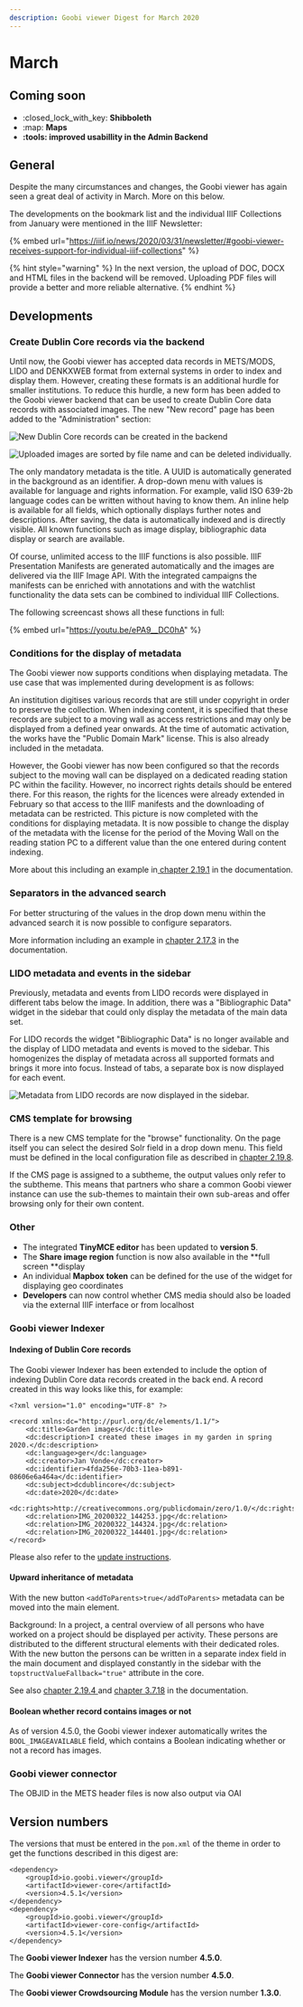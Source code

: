 ```yaml
---
description: Goobi viewer Digest for March 2020
---
```


# March

## Coming soon&#x20;

* :closed\_lock\_with\_key: **Shibboleth**&#x20;
* :map: **Maps**
* ****:tools:** improved usabillity in the Admin Backend**

## General&#x20;

Despite the many circumstances and changes, the Goobi viewer has again seen a great deal of activity in March. More on this below.&#x20;

The developments on the bookmark list and the individual IIIF Collections from January were mentioned in the IIIF Newsletter:

{% embed url="https://iiif.io/news/2020/03/31/newsletter/#goobi-viewer-receives-support-for-individual-iiif-collections" %}

{% hint style="warning" %}
In the next version, the upload of DOC, DOCX and HTML files in the backend will be removed. Uploading PDF files will provide a better and more reliable alternative.
{% endhint %}

## Developments

### Create Dublin Core records via the backend

Until now, the Goobi viewer has accepted data records in METS/MODS, LIDO and DENKXWEB format from external systems in order to index and display them. However, creating these formats is an additional hurdle for smaller institutions. To reduce this hurdle, a new form has been added to the Goobi viewer backend that can be used to create Dublin Core data records with associated images. The new "New record" page has been added to the "Administration" section:

![New Dublin Core records can be created in the backend](../.gitbook/assets/2020-03\_dublincore\_backend\_metadata.png)

![Uploaded images are sorted by file name and can be deleted individually.](../.gitbook/assets/2020-03\_dublincore\_backend\_media\_finished.png)

The only mandatory metadata is the title. A UUID is automatically generated in the background as an identifier. A drop-down menu with values is available for language and rights information. For example, valid ISO 639-2b language codes can be written without having to know them. An inline help is available for all fields, which optionally displays further notes and descriptions. After saving, the data is automatically indexed and is directly visible. All known functions such as image display, bibliographic data display or search are available.&#x20;

Of course, unlimited access to the IIIF functions is also possible. IIIF Presentation Manifests are generated automatically and the images are delivered via the IIIF Image API. With the integrated campaigns the manifests can be enriched with annotations and with the watchlist functionality the data sets can be combined to individual IIIF Collections.&#x20;

The following screencast shows all these functions in full:

{% embed url="https://youtu.be/ePA9__DC0hA" %}

### Conditions for the display of metadata&#x20;

The Goobi viewer now supports conditions when displaying metadata. The use case that was implemented during development is as follows:&#x20;

An institution digitises various records that are still under copyright in order to preserve the collection. When indexing content, it is specified that these records are subject to a moving wall as access restrictions and may only be displayed from a defined year onwards. At the time of automatic activation, the works have the "Public Domain Mark" license. This is also already included in the metadata.&#x20;

However, the Goobi viewer has now been configured so that the records subject to the moving wall can be displayed on a dedicated reading station PC within the facility. However, no incorrect rights details should be entered there. For this reason, the rights for the licences were already extended in February so that access to the IIIF manifests and the downloading of metadata can be restricted. This picture is now completed with the conditions for displaying metadata. It is now possible to change the display of the metadata with the license for the period of the Moving Wall on the reading station PC to a different value than the one entered during content indexing.&#x20;

More about this including an example in[ chapter 2.19.1](https://docs.goobi.io/goobi-viewer-en/2/2.19/2.19.1) in the documentation.

### Separators in the advanced search&#x20;

For better structuring of the values in the drop down menu within the advanced search it is now possible to configure separators.&#x20;

More information including an example in [chapter 2.17.3](https://docs.goobi.io/goobi-viewer-en/2/2.17/2.17.3) in the documentation.

### LIDO metadata and events in the sidebar&#x20;

Previously, metadata and events from LIDO records were displayed in different tabs below the image. In addition, there was a "Bibliographic Data" widget in the sidebar that could only display the metadata of the main data set.&#x20;

For LIDO records the widget "Bibliographic Data" is no longer available and the display of LIDO metadata and events is moved to the sidebar. This homogenizes the display of metadata across all supported formats and brings it more into focus. Instead of tabs, a separate box is now displayed for each event.

![Metadata from LIDO records are now displayed in the sidebar.](../.gitbook/assets/2020-03\_lido\_metadata\_in\_sidebar.png)

### CMS template for browsing&#x20;

There is a new CMS template for the "browse" functionality. On the page itself you can select the desired Solr field in a drop down menu. This field must be defined in the local configuration file as described in [chapter 2.19.8](https://docs.goobi.io/goobi-viewer-en/2/2.19/2.19.8).&#x20;

If the CMS page is assigned to a subtheme, the output values only refer to the subtheme. This means that partners who share a common Goobi viewer instance can use the sub-themes to maintain their own sub-areas and offer browsing only for their own content.

### **Other**&#x20;

* The integrated **TinyMCE editor** has been updated to **version 5**.&#x20;
* The **Share image region** function is now also available in the **full screen **display&#x20;
* An individual **Mapbox** **token** can be defined for the use of the widget for displaying geo coordinates
* **Developers** can now control whether CMS media should also be loaded via the external IIIF interface or from localhost&#x20;

### Goobi viewer Indexer

#### Indexing of Dublin Core records&#x20;

The Goobi viewer Indexer has been extended to include the option of indexing Dublin Core data records created in the back end. A record created in this way looks like this, for example:

```markup
<?xml version="1.0" encoding="UTF-8" ?>

<record xmlns:dc="http://purl.org/dc/elements/1.1/">
    <dc:title>Garden images</dc:title>
    <dc:description>I created these images in my garden in spring 2020.</dc:description>
    <dc:language>ger</dc:language>
    <dc:creator>Jan Vonde</dc:creator>
    <dc:identifier>4fda256e-70b3-11ea-b891-08606e6a464a</dc:identifier>
    <dc:subject>dcdublincore</dc:subject>
    <dc:date>2020</dc:date>
    <dc:rights>http://creativecommons.org/publicdomain/zero/1.0/</dc:rights>
    <dc:relation>IMG_20200322_144253.jpg</dc:relation>
    <dc:relation>IMG_20200322_144324.jpg</dc:relation>
    <dc:relation>IMG_20200322_144401.jpg</dc:relation>
</record>
```

Please also refer to the [update instructions](https://docs.goobi.io/goobi-viewer-de/8/8.1#4-5-0).&#x20;

#### Upward inheritance of metadata&#x20;

With the new button `<addToParents>true</addToParents>` metadata can be moved into the main element.&#x20;

Background: In a project, a central overview of all persons who have worked on a project should be displayed per activity. These persons are distributed to the different structural elements with their dedicated roles. With the new button the persons can be written in a separate index field in the main document and displayed constantly in the sidebar with the `topstructValueFallback="true"` attribute in the core.&#x20;

See also [chapter 2.19.4 ](https://docs.goobi.io/goobi-viewer-en/2/2.19/2.19.4)and [chapter 3.7.18](https://docs.goobi.io/goobi-viewer-en/3/3.7#3-7-18-parameter-addtoparents) in the documentation.&#x20;

#### Boolean whether record contains images or not

As of version 4.5.0, the Goobi viewer indexer automatically writes the `BOOL_IMAGEAVAILABLE` field, which contains a Boolean indicating whether or not a record has images.&#x20;

### Goobi viewer connector&#x20;

The OBJID in the METS header files is now also output via OAI

## Version numbers&#x20;

The versions that must be entered in the `pom.xml` of the theme in order to get the functions described in this digest are:

```markup
<dependency>
    <groupId>io.goobi.viewer</groupId>
    <artifactId>viewer-core</artifactId>
    <version>4.5.1</version>
</dependency>
<dependency>
    <groupId>io.goobi.viewer</groupId>
    <artifactId>viewer-core-config</artifactId>
    <version>4.5.1</version>
</dependency>
```

The **Goobi viewer Indexer** has the version number **4.5.0**.&#x20;

The **Goobi viewer Connector** has the version number **4.5.0**.

The **Goobi viewer Crowdsourcing Module** has the version number **1.3.0**.
